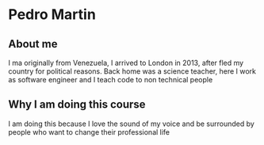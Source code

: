 # Pedro Martin

## About me

I ma originally from Venezuela, I arrived to London in 2013, after fled my country for political reasons. Back home was a science teacher, here I work as software engineer and I teach code to non technical people

## Why I am doing this course

I am doing this because I love the sound of my voice and be surrounded by people who want to change their professional life
